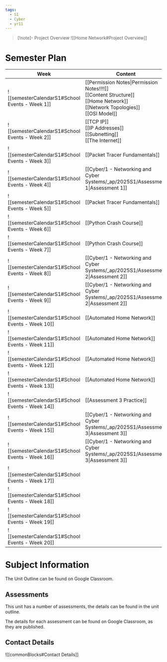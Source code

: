 ```yaml
---
tags:
  - S1
  - Cyber
  - yr11
---
```

> [!note]- Project Overview
> ![[Home Network#Project Overview]]


# Semester Plan


| Week                                            | Content                                                                                                                            | Submissions                                                                                     |
| ----------------------------------------------- | ---------------------------------------------------------------------------------------------------------------------------------- | ----------------------------------------------------------------------------------------------- |
| ![[semesterCalendarS1#School Events - Week 1]]  | [[Permission Notes\|Permission Notes!!!!]]<br>[[Content Structure]]<br>[[Home Network]]<br>[[Network Topologies]]<br>[[OSI Model]] |                                                                                                 |
| ![[semesterCalendarS1#School Events - Week 2]]  | [[TCP IP]]<br>[[IP Addresses]]<br>[[Subnetting]]<br>[[The Internet]]<br>                                                           |                                                                                                 |
| ![[semesterCalendarS1#School Events - Week 3]]  | [[Packet Tracer Fundamentals]]                                                                                                     |                                                                                                 |
| ![[semesterCalendarS1#School Events - Week 4]]  | [[Cyber/1 - Networking and Cyber Systems/_ap/2025S1/Assessment 1\|Assessment 1]]                                                   | [[Cyber/1 - Networking and Cyber Systems/_ap/2025S1/Assessment 1\|Assessment 1 Due]]            |
| ![[semesterCalendarS1#School Events - Week 5]]  | [[Packet Tracer Fundamentals]]                                                                                                     |                                                                                                 |
| ![[semesterCalendarS1#School Events - Week 6]]  | [[Python Crash Course]]                                                                                                            |                                                                                                 |
| ![[semesterCalendarS1#School Events - Week 7]]  | [[Python Crash Course]]                                                                                                            |                                                                                                 |
| ![[semesterCalendarS1#School Events - Week 8]]  | [[Cyber/1 - Networking and Cyber Systems/_ap/2025S1/Assessment 2\|Assessment 2]]                                                   |                                                                                                 |
| ![[semesterCalendarS1#School Events - Week 9]]  | [[Cyber/1 - Networking and Cyber Systems/_ap/2025S1/Assessment 2\|Assessment 2]]                                                   | [[Cyber/1 - Networking and Cyber Systems/_ap/2025S1/Assessment 2\|Assessment 2 Due Friday]]     |
| ![[semesterCalendarS1#School Events - Week 10]] | [[Automated Home Network]]                                                                                                         |                                                                                                 |
| ![[semesterCalendarS1#School Events - Week 11]] | [[Automated Home Network]]                                                                                                         |                                                                                                 |
| ![[semesterCalendarS1#School Events - Week 12]] | [[Automated Home Network]]                                                                                                         |                                                                                                 |
| ![[semesterCalendarS1#School Events - Week 13]] | [[Automated Home Network]]                                                                                                         |                                                                                                 |
| ![[semesterCalendarS1#School Events - Week 14]] | [[Assessment 3 Practice]]                                                                                                          |                                                                                                 |
| ![[semesterCalendarS1#School Events - Week 15]] | [[Cyber/1 - Networking and Cyber Systems/_ap/2025S1/Assessment 3\|Assessment 3]]                                                   |                                                                                                 |
| ![[semesterCalendarS1#School Events - Week 16]] | [[Cyber/1 - Networking and Cyber Systems/_ap/2025S1/Assessment 3\|Assessment 3]]                                                   | **Friday** [[Cyber/1 - Networking and Cyber Systems/_ap/2025S1/Assessment 3\|Assessment 3 Due]] |
| ![[semesterCalendarS1#School Events - Week 17]] |                                                                                                                                    |                                                                                                 |
| ![[semesterCalendarS1#School Events - Week 18]] |                                                                                                                                    |                                                                                                 |
| ![[semesterCalendarS1#School Events - Week 19]] |                                                                                                                                    |                                                                                                 |
| ![[semesterCalendarS1#School Events - Week 20]] |                                                                                                                                    |                                                                                                 |

# Subject Information

The Unit Outline can be found on Google Classroom.

## Assessments

This unit has a number of assessments, the details can be found in the unit outline.

The details for each assessment can be found on Google Classroom, as they are published.

## Contact Details

![[commonBlocks#Contact Details]]
